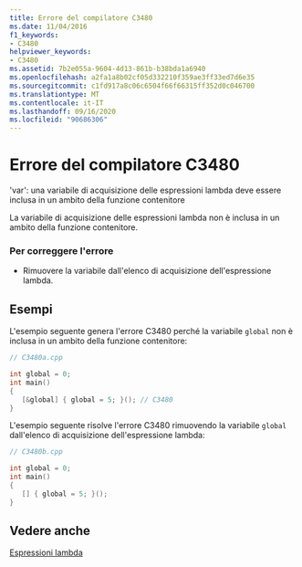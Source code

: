 ```yaml
---
title: Errore del compilatore C3480
ms.date: 11/04/2016
f1_keywords:
- C3480
helpviewer_keywords:
- C3480
ms.assetid: 7b2e055a-9604-4d13-861b-b38bda1a6940
ms.openlocfilehash: a2fa1a8b02cf05d332210f359ae3ff33ed7d6e35
ms.sourcegitcommit: c1fd917a8c06c6504f66f66315ff352d0c046700
ms.translationtype: MT
ms.contentlocale: it-IT
ms.lasthandoff: 09/16/2020
ms.locfileid: "90686306"
---
```

# <a name="compiler-error-c3480"></a>Errore del compilatore C3480

'var': una variabile di acquisizione delle espressioni lambda deve essere inclusa in un ambito della funzione contenitore

La variabile di acquisizione delle espressioni lambda non è inclusa in un ambito della funzione contenitore.

### <a name="to-correct-this-error"></a>Per correggere l'errore

- Rimuovere la variabile dall'elenco di acquisizione dell'espressione lambda.

## <a name="examples"></a>Esempi

L'esempio seguente genera l'errore C3480 perché la variabile `global` non è inclusa in un ambito della funzione contenitore:

```cpp
// C3480a.cpp

int global = 0;
int main()
{
   [&global] { global = 5; }(); // C3480
}
```

L'esempio seguente risolve l'errore C3480 rimuovendo la variabile `global` dall'elenco di acquisizione dell'espressione lambda:

```cpp
// C3480b.cpp

int global = 0;
int main()
{
   [] { global = 5; }();
}
```

## <a name="see-also"></a>Vedere anche

[Espressioni lambda](../../cpp/lambda-expressions-in-cpp.md)
